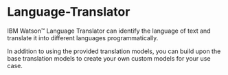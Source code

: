 # Language-Translator
 
IBM Watson™ Language Translator can identify the language of text and translate it into different languages programmatically.

In addition to using the provided translation models, you can build upon the base translation models to create your own custom models for your use case.

